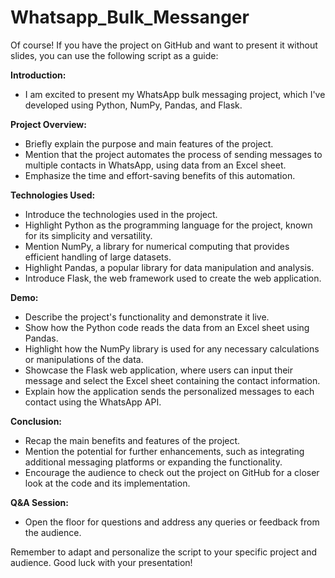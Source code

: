 # Whatsapp_Bulk_Messanger

Of course! If you have the project on GitHub and want to present it without slides, you can use the following script as a guide:

**Introduction:**
- I am excited to present my WhatsApp bulk messaging project, which I've developed using Python, NumPy, Pandas, and Flask.

**Project Overview:**
- Briefly explain the purpose and main features of the project.
- Mention that the project automates the process of sending messages to multiple contacts in WhatsApp, using data from an Excel sheet.
- Emphasize the time and effort-saving benefits of this automation.

**Technologies Used:**
- Introduce the technologies used in the project.
- Highlight Python as the programming language for the project, known for its simplicity and versatility.
- Mention NumPy, a library for numerical computing that provides efficient handling of large datasets.
- Highlight Pandas, a popular library for data manipulation and analysis.
- Introduce Flask, the web framework used to create the web application.

**Demo:**
- Describe the project's functionality and demonstrate it live.
- Show how the Python code reads the data from an Excel sheet using Pandas.
- Highlight how the NumPy library is used for any necessary calculations or manipulations of the data.
- Showcase the Flask web application, where users can input their message and select the Excel sheet containing the contact information.
- Explain how the application sends the personalized messages to each contact using the WhatsApp API.

**Conclusion:**
- Recap the main benefits and features of the project.
- Mention the potential for further enhancements, such as integrating additional messaging platforms or expanding the functionality.
- Encourage the audience to check out the project on GitHub for a closer look at the code and its implementation.

**Q&A Session:**
- Open the floor for questions and address any queries or feedback from the audience.

Remember to adapt and personalize the script to your specific project and audience. Good luck with your presentation!
